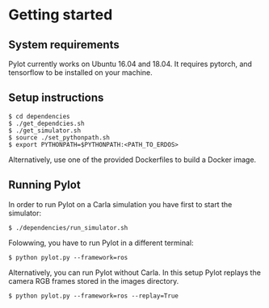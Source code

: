 # Getting started

## System requirements

Pylot currently works on Ubuntu 16.04 and 18.04. It requires pytorch, and tensorflow to
be installed on your machine.

## Setup instructions

```console
$ cd dependencies
$ ./get_dependcies.sh
$ ./get_simulator.sh
$ source ./set_pythonpath.sh
$ export PYTHONPATH=$PYTHONPATH:<PATH_TO_ERDOS>
```

Alternatively, use one of the provided Dockerfiles to build a Docker image.

## Running Pylot

In order to run Pylot on a Carla simulation you have first to start the simulator:
```console
$ ./dependencies/run_simulator.sh
```
Folowwing, you have to run Pylot in a different terminal:
```console
$ python pylot.py --framework=ros
```

Alternatively, you can run Pylot without Carla. In this setup Pylot replays the
camera RGB frames stored in the images directory.

```console
$ python pylot.py --framework=ros --replay=True
```
